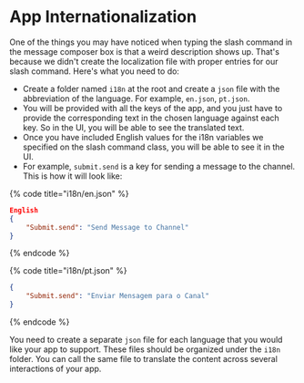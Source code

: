 # App Internationalization

One of the things you may have noticed when typing the slash command in the message composer box is that a weird description shows up. That's because we didn't create the localization file with proper entries for our slash command. Here's what you need to do:&#x20;

* Create a folder named `i18n` at the root and create a `json` file with the abbreviation of the language. For example, `en.json`, `pt.json`.
* You will be provided with all the keys of the app, and you just have to provide the corresponding text in the chosen language against each key. So in the UI, you will be able to see the translated text.&#x20;
* Once you have included English values for the i18n variables we specified on the slash command class, you will be able to see it in the UI.&#x20;
* For example, `submit.send` is a key for sending a message to the channel. This is how it will look like:&#x20;

{% code title="i18n/en.json" %}
```json
English
{
    "Submit.send": "Send Message to Channel"
}
```
{% endcode %}

{% code title="i18n/pt.json" %}
```json
{
    "Submit.send": "Enviar Mensagem para o Canal"
}
```
{% endcode %}

You need to create a separate `json` file for each language that you would like your app to support. These files should be organized under the `i18n` folder. You can call the same file to translate the content across several interactions of your app.&#x20;
